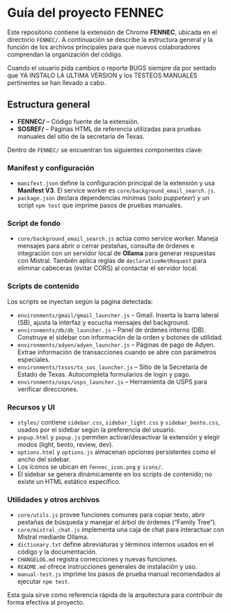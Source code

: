 # Guía del proyecto FENNEC

Este repositorio contiene la extensión de Chrome **FENNEC**, ubicada en el directorio `FENNEC/`. A continuación se describe la estructura general y la función de los archivos principales para que nuevos colaboradores comprendan la organización del código.

Cuando el usuario pida cambios o reporte BUGS siempre da por sentado que YA INSTALO LA ULTIMA VERSION y los TESTEOS MANUALES pertinentes se han llevado a cabo.

## Estructura general

- **FENNEC/** – Código fuente de la extensión.
- **SOSREF/** – Páginas HTML de referencia utilizadas para pruebas manuales del sitio de la secretaría de Texas.

Dentro de `FENNEC/` se encuentran los siguientes componentes clave:

### Manifest y configuración
- `manifest.json` define la configuración principal de la extensión y usa **Manifest V3**. El service worker es `core/background_email_search.js`.
- `package.json` declara dependencias mínimas (solo *puppeteer*) y un script `npm test` que imprime pasos de pruebas manuales.

### Script de fondo
- `core/background_email_search.js` actúa como service worker. Maneja mensajes para abrir o cerrar pestañas, consulta de órdenes e integración con un servidor local de **Ollama** para generar respuestas con Mistral. También aplica reglas de `declarativeNetRequest` para eliminar cabeceras (evitar CORS) al contactar el servidor local.

### Scripts de contenido
Los scripts se inyectan según la página detectada:
- `environments/gmail/gmail_launcher.js` – Gmail. Inserta la barra lateral (SB), ajusta la interfaz y escucha mensajes del background.
- `environments/db/db_launcher.js` – Panel de órdenes interno (DB). Construye el sidebar con información de la orden y botones de utilidad.
- `environments/adyen/adyen_launcher.js` – Páginas de pago de Adyen. Extrae información de transacciones cuando se abre con parámetros especiales.
- `environments/txsos/tx_sos_launcher.js` – Sitio de la Secretaría de Estado de Texas. Autocompleta formularios de login y pago.
- `environments/usps/usps_launcher.js` – Herramienta de USPS para verificar direcciones.

### Recursos y UI
- `styles/` contiene `sidebar.css`, `sidebar_light.css` y `sidebar_bento.css`, usados por el sidebar según la preferencia del usuario.
- `popup.html` y `popup.js` permiten activar/desactivar la extensión y elegir modos (light, bento, review, dev).
- `options.html` y `options.js` almacenan opciones persistentes como el ancho del sidebar.
- Los íconos se ubican en `fennec_icon.png` y `icons/`.
- El sidebar se genera dinámicamente en los scripts de contenido; no existe un HTML estático específico.

### Utilidades y otros archivos
- `core/utils.js` provee funciones comunes para copiar texto, abrir pestañas de búsqueda y manejar el árbol de órdenes (“Family Tree”).
- `core/mistral_chat.js` implementa una caja de chat para interactuar con Mistral mediante Ollama.
- `dictionary.txt` define abreviaturas y términos internos usados en el código y la documentación.
- `CHANGELOG.md` registra correcciones y nuevas funciones.
- `README.md` ofrece instrucciones generales de instalación y uso.
- `manual-test.js` imprime los pasos de prueba manual recomendados al ejecutar `npm test`.

Esta guía sirve como referencia rápida de la arquitectura para contribuir de forma efectiva al proyecto.
